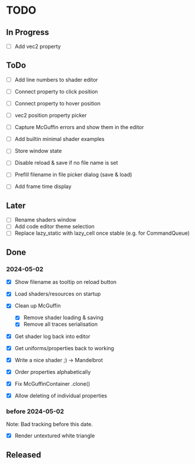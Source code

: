 # TODO


## In Progress

- [ ] Add vec2 property


## ToDo

- [ ] Add line numbers to shader editor
- [ ] Connect property to click position
- [ ] Connect property to hover position

- [ ] vec2 position property picker
- [ ] Capture McGuffin errors and show them in the editor
- [ ] Add builtin minimal shader examples
- [ ] Store window state
- [ ] Disable reload & save if no file name is set
- [ ] Prefill filename in file picker dialog (save & load)
- [ ] Add frame time display

## Later
- [ ] Rename shaders window
- [ ] Add code editor theme selection
- [ ] Replace lazy_static with lazy_cell once stable (e.g. for CommandQueue)

## Done

### 2024-05-02
- [x] Show filename as tooltip on reload button
- [x] Load shaders/resources on startup
- [x] Clean up McGuffin
	- [x] Remove shader loading & saving
	- [x] Remove all traces serialisation
- [x] Get shader log back into editor
- [x] Get uniforms/properties back to working
- [x] Write a nice shader ;) -> Mandelbrot

- [x] Order properties alphabetically
- [x] Fix McGuffinContainer .clone()
- [x] Allow deleting of individual properties

### before 2024-05-02

Note: Bad tracking before this date.

- [x] Render untextured white triangle

## Released
